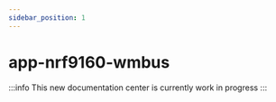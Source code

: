 ```yaml
---
sidebar_position: 1
---
```

# app-nrf9160-wmbus

:::info
This new documentation center is currently work in progress
:::

